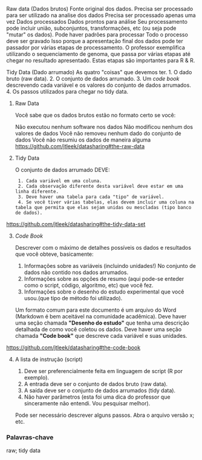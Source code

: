 Raw data (Dados brutos)
    Fonte original dos dados.
    Precisa ser processado para ser utilizado na analise dos dados
    Precisa ser processado apenas uma vez
Dados processados
    Dados prontos para análise
    Seu processamento pode incluir união, subconjuntos, transformações, etc (ou seja pode "mutar" os dados).
    Pode haver padrões para processar
    Todo o processo deve ser gravado
        Isso porque a apresentação final dos dados pode ter passador por várias etapas de processamento. O professor exemplifica utilizando o sequenciamento de genoma, que passa por várias etapas até chegar no resultado apresentado. Estas etapas são importantes para R & R.
    
Tidy Data (Dado arrumado)
    As quatro "coisas" que devemos ter.
        1. O dado bruto (raw data).
        2. O conjunto de dados arrumado.
        3. Um *code book* descrevendo cada variável e os valores do conjunto de dados arrumados.
        4. Os passos utilizados para chegar no tidy data.
        
1) Raw Data
    
    Você sabe que os dados brutos estão no formato certo se você:

     Não executou nenhum software nos dados
     Não modificou nenhum dos valores de dados
     Você não removeu nenhum dado do conjunto de dados
     Você não resumiu os dados de maneira alguma
https://github.com/jtleek/datasharing#the-raw-data

2) Tidy Data

    O conjunto de dados arrumado DEVE:
    
        1. Cada variável em uma coluna.
        2. Cada observação diferente desta variável deve estar em uma linha diferente.
        3. Deve haver uma tabela para cada "tipo" de variável.
        4. Se você tiver várias tabelas, elas devem incluir uma coluna na tabela que permita que elas sejam unidas ou mescladas (tipo banco de dados).
    
https://github.com/jtleek/datasharing#the-tidy-data-set

3) *Code Book*

    Descrever com o máximo de detalhes possíveis os dados e resultados que você obteve, basicamente:
    
    1. Informações sobre as variáveis (incluindo unidades!) No conjunto de dados não contido nos dados arrumados.
    2. Informações sobre as opções de resumo (aqui pode-se enteder como o script, código, algoritmo, etc)  que você fez.
    3. Informações sobre o desenho do estudo experimental que você usou.(que tipo de método foi utilizado).
    
    Um formato comum para este documento é um arquivo do Word (Markdown é bem aceitável na comunidade acadêmica). 
    Deve haver uma seção chamada **"Desenho do estudo"** que tenha uma descrição detalhada de como você coletou os dados.
    Deve haver uma seção chamada **"Code book"** que descreve cada variável e suas unidades.

https://github.com/jtleek/datasharing#the-code-book

4) A lista de instrução (script)

    1. Deve ser preferencialmente feita em linguagem de script (R por exemplo).
    2. A entrada deve ser o conjunto de dados bruto (raw data).
    3. A saída deve ser o conjunto de dados arrumados (tidy data).
    4. Não haver parâmetros (esta foi uma dica do professor que sinceramente não entendi. Vou pesquisar melhor).

    Pode ser necessário descrever alguns passos.
        Abra o arquivo versão x;
        etc.
        
    
### Palavras-chave

raw; tidy data